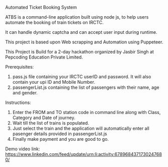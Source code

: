 Automated Ticket Booking System

ATBS is a command-line application built using node js, to help users automate the booking of train tickets on IRCTC.

It can handle dynamic captcha and can accept user input during runtime.

This project is based upon Web scrapping and Automation using Puppeteer.

This Project is Build for a 2-day hackathon organized by Jasbir Singh at Pepcoding Education Private Limited.

Prerequisites:

1. pass.js file containing your IRCTC userID and password. It will also contain your upi ID and Mobile Number.
2. passengerList.js containing the list of passengers with their name, age and gender.

Instructions:

1. Enter the FROM and TO station code in command line along with Class, Category and Date of journey.
2. Wait till the list of trains is populated.
3. Just select the train and the application will automatically enter all pasenger details provided in passengerList.js
4. Finally make payment and you are good to go.

Demo video link: https://www.linkedin.com/feed/update/urn:li:activity:6789684371730247680/